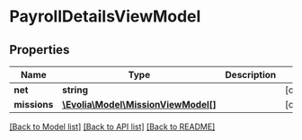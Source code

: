 # PayrollDetailsViewModel

## Properties
Name | Type | Description | Notes
------------ | ------------- | ------------- | -------------
**net** | **string** |  | [optional] 
**missions** | [**\Evolia\Model\MissionViewModel[]**](MissionViewModel.md) |  | [optional] 

[[Back to Model list]](../../README.md#documentation-for-models) [[Back to API list]](../../README.md#documentation-for-api-endpoints) [[Back to README]](../../README.md)

